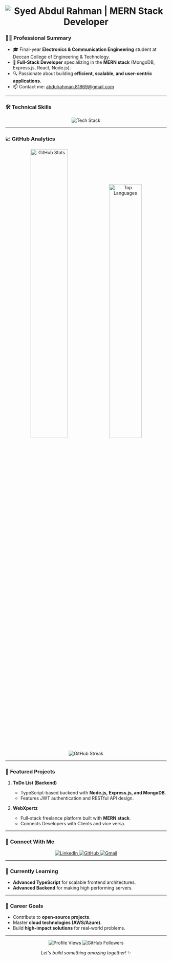 <h1 align="center">
  <img src="https://readme-typing-svg.demolab.com?font=Fira+Code&size=30&pause=1000&color=00E6FF&center=true&vCenter=true&width=500&height=60&lines=Syed+Abdul+Rahman;MERN+Stack+Developer;Building+Scalable+Web+Apps" alt="Syed Abdul Rahman | MERN Stack Developer">
</h1>

### 👨‍💻 **Professional Summary**
- 🎓 Final-year **Electronics & Communication Engineering** student at Deccan College of Engineering & Technology.  
- 💼 **Full-Stack Developer** specializing in the **MERN stack** (MongoDB, Express.js, React, Node.js).  
- 🔍 Passionate about building **efficient, scalable, and user-centric applications**.  
- 📫 Contact me: [abdulrahman.81869@gmail.com](mailto:abdulrahman.81869@gmail.com)  

---

### 🛠 **Technical Skills**
<p align="center">
  <img src="https://skillicons.dev/icons?i=html,css,js,ts,react,tailwind,nodejs,express,mongodb,git,linux,vscode" alt="Tech Stack" />
</p>

---

### 📈 **GitHub Analytics**
<p align="center">
  <img src="https://github-readme-stats.vercel.app/api?username=AbdulRahman-04&show_icons=true&theme=tokyonight&hide_border=true" alt="GitHub Stats" width="48%" />
  <img src="https://github-readme-stats.vercel.app/api/top-langs/?username=AbdulRahman-04&theme=tokyonight&layout=compact&hide_border=true" alt="Top Languages" width="45%" />
  <br />
  <img src="https://streak-stats.demolab.com?user=AbdulRahman-04&theme=tokyonight&hide_border=true&date_format=M%20j%5B%2C%20Y%5D" alt="GitHub Streak" />
</p>

---

### 🌟 **Featured Projects**
1. **ToDo List (Backend)**  
   - TypeScript-based backend with **Node.js, Express.js, and MongoDB**.  
   - Features JWT authentication and RESTful API design.  

2. **WebXpertz**  
   - Full-stack freelance platform built with **MERN stack**.  
   - Connects Developers with Clients and vice versa.

---

### 🤝 **Connect With Me**
<p align="center">
  <a href="https://www.linkedin.com/in/syed-abdul-rahman-643a282b2/" target="_blank">
    <img src="https://img.shields.io/badge/LinkedIn-0077B5?style=for-the-badge&logo=linkedin&logoColor=white" alt="LinkedIn">
  </a>
  <a href="https://github.com/AbdulRahman-04" target="_blank">
    <img src="https://img.shields.io/badge/GitHub-181717?style=for-the-badge&logo=github&logoColor=white" alt="GitHub">
  </a>
  <a href="mailto:abdulrahman.81869@gmail.com" target="_blank">
    <img src="https://img.shields.io/badge/Gmail-D14836?style=for-the-badge&logo=gmail&logoColor=white" alt="Gmail">
  </a>
</p>

---

### 📌 **Currently Learning**
- **Advanced TypeScript** for scalable frontend architectures.  
- **Advanced Backend** for making high performing servers.

---

### 🎯 **Career Goals**
- Contribute to **open-source projects**.  
- Master **cloud technologies (AWS/Azure)**.  
- Build **high-impact solutions** for real-world problems.  

---

<p align="center">
  <img src="https://komarev.com/ghpvc/?username=AbdulRahman-04&label=Profile+Views&color=0e75b6&style=flat" alt="Profile Views" /> 
  <img src="https://img.shields.io/github/followers/AbdulRahman-04?label=Followers&style=social" alt="GitHub Followers" />
</p>

<p align="center">
  <i>Let's build something amazing together!</i> ✨  
</p>
